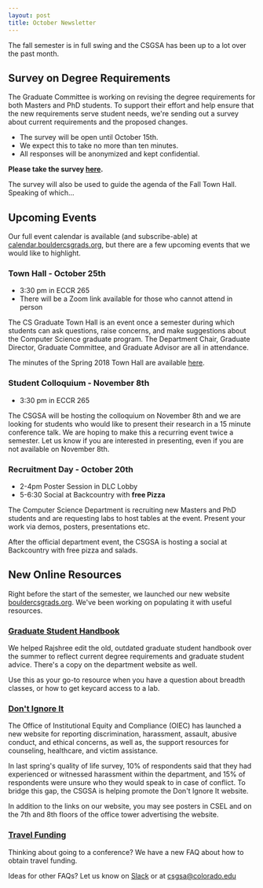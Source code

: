 ```yaml
---
layout: post
title: October Newsletter
---
```


The fall semester is in full swing and the CSGSA has been up to a lot over the past month. 

## Survey on Degree Requirements

The Graduate Committee is working on revising the degree requirements for both Masters and PhD students. To support their effort and help ensure that the new requirements serve student needs, we're sending out a survey about current requirements and the proposed changes. 

- The survey will be open until October 15th. 
- We expect this to take no more than ten minutes. 
- All responses will be anonymized and kept confidential.

**Please take the survey [here](https://cuboulder.qualtrics.com/jfe/form/SV_42ewryObxKdTj9z).**

The survey will also be used to guide the agenda of the Fall Town Hall. Speaking of which...

## Upcoming Events

Our full event calendar is available (and subscribe-able) at [calendar.bouldercsgrads.org](calendar.bouldercsgrads.org), but there are a few upcoming events that we would like to highlight. 

### Town Hall - October 25th

- 3:30 pm in ECCR 265
- There will be a Zoom link available for those who cannot attend in person

The CS Graduate Town Hall is an event once a semester during which students can ask questions, raise concerns, and make suggestions about the Computer Science graduate program. The Department Chair, Graduate Director, Graduate Committee, and Graduate Advisor are all in attendance. 

The minutes of the Spring 2018 Town Hall are available [here](bouldercsgrads.org/2018/10/01/Town-Hall-Minutes-Spring-2018.html). 

### Student Colloquium - November 8th

- 3:30 pm in ECCR 265

The CSGSA will be hosting the colloquium on November 8th and we are looking for students who would like to present their research in a 15 minute conference talk. We are hoping to make this a recurring event twice a semester. Let us know if you are interested in presenting, even if you are not available on November 8th. 

### Recruitment Day - October 20th

- 2-4pm Poster Session in DLC Lobby
- 5-6:30 Social at Backcountry with **free Pizza**

The Computer Science Department is recruiting new Masters and PhD students and are requesting labs to host tables at the event. Present your work via demos, posters, presentations etc.

After the official department event, the CSGSA is hosting a social at Backcountry with free pizza and salads. 


## New Online Resources

Right before the start of the semester, we launched our new website [bouldercsgrads.org](bouldercsgrads.org). We've been working on populating it with useful resources. 

### [Graduate Student Handbook](bouldercsgrads.org/assets/pdf/graduate_student_handbook_fall_2018.pdf)

We helped Rajshree edit the old, outdated graduate student handbook over the summer to reflect current degree requirements and graduate student advice. There's a copy on the department website as well. 

Use this as your go-to resource when you have a question about breadth classes, or how to get keycard access to a lab.

### [Don't Ignore It](https://www.colorado.edu/dontignoreit/)

The Office of Institutional Equity and Compliance (OIEC) has launched a new website for reporting discrimination, harassment, assault, abusive conduct, and ethical concerns, as well as, the support resources for counseling, healthcare, and victim assistance. 

In last spring's quality of life survey, 10% of respondents said that they had experienced or witnessed harassment within the department, and 15% of respondents were unsure who they would speak to in case of conflict. To bridge this gap, the CSGSA is helping promote the Don't Ignore It website. 

In addition to the links on our website, you may see posters in CSEL and on the 7th and 8th floors of the office tower advertising the website.

### [Travel Funding](bouldercsgrads.org/2018/09/12/Travel-Grants.html)

Thinking about going to a conference? We have a new FAQ about how to obtain travel funding. 

Ideas for other FAQs? Let us know on [Slack](boulder-cs-grads.slack.com) or at csgsa@colorado.edu


